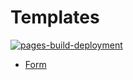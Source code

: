 # Templates

[![pages-build-deployment](https://github.com/adrian2793/templates/actions/workflows/pages/pages-build-deployment/badge.svg?event=deployment_status)](https://github.com/adrian2793/templates/actions/workflows/pages/pages-build-deployment)

- [Form](https://adrian2793.github.io/templates/form/index.html)
